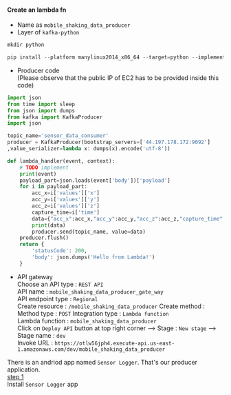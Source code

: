 #### Create an lambda fn
- Name as `mobile_shaking_data_producer`
- Layer of `kafka-python`
```python
mkdir python

pip install --platform manylinux2014_x86_64 --target=python --implementation cp --python-version 3.13 --only-binary=:all: --upgrade kafka-python -t "C:/Users/swaro/Desktop/python"
```
- Producer code</br>
  (Please observe that the public IP of EC2 has to be provided inside this code)
```python
import json
from time import sleep
from json import dumps
from kafka import KafkaProducer
import json

topic_name='sensor_data_consumer'
producer = KafkaProducer(bootstrap_servers=['44.197.178.172:9092']
,value_serializer=lambda x: dumps(x).encode('utf-8'))

def lambda_handler(event, context):
    # TODO implement
    print(event)
    payload_part=json.loads(event['body'])['payload']
    for i in payload_part:
        acc_x=i['values']['x']
        acc_y=i['values']['y']
        acc_z=i['values']['z']
        capture_time=i['time']
        data={"acc_x":acc_x,"acc_y":acc_y,"acc_z":acc_z,"capture_time":capture_time}
        print(data)
        producer.send(topic_name, value=data)
    producer.flush()
    return {
        'statusCode': 200,
        'body': json.dumps('Hello from Lambda!')
    }
```

- API gateway</br>
  Choose an API type : `REST API`</br>
  API name : `mobile_shaking_data_producer_gate_way`</br>
  API endpoint type : `Regional`</br>
  Create resource : `/mobile_shaking_data_producer`
  Create method :
                  Method type : `POST`
                  Integration type : `Lambda function`</br>
                  Lambda function : `mobile_shaking_data_producer`</br>
  Click on `Deploy API` button at top right corner --> Stage : `New stage` --> Stage name : `dev`</br>
  Invoke URL : `https://otlw56jph4.execute-api.us-east-1.amazonaws.com/dev/mobile_shaking_data_producer`
  
There is an andriod app named `Sensor Logger`. That's our producer application.</br>
<ins>step 1</ins></br>
Install `Sensor Logger` app

